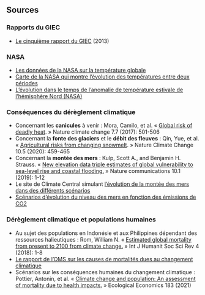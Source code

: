 ## Sources

### Rapports du GIEC

- [Le cinquième rapport du GIEC](https://www.ipcc.ch/assessment-report/ar5/) (2013)

### NASA

- [Les données de la NASA sur la température globale](https://data.giss.nasa.gov/gistemp/graphs_v4/) 
- [Carte de la NASA qui montre l’évolution des températures entre deux périodes](https://svs.gsfc.nasa.gov/cgi-bin/details.cgi?aid=4626) 
- [L’évolution dans le temps de l’anomalie de température estivale de l’hémisphère Nord (NASA)](https://svs.gsfc.nasa.gov/3975) 

### Conséquences du dérèglement climatique

- Concernant les __canicules__ à venir : Mora, Camilo, et al. « [Global risk of deadly heat](https://www.nature.com/articles/nclimate3322). » Nature climate change 7.7 (2017): 501-506 
- Concernant la __fonte des glaciers__ et le __débit des fleuves__ : Qin, Yue, et al. « [Agricultural risks from changing snowmelt](https://www.nature.com/articles/s41558-020-0746-8?proof=t). » Nature Climate Change 10.5 (2020): 459-465
- Concernant la __montée des mers__ : Kulp, Scott A., and Benjamin H. Strauss. « [New elevation data triple estimates of global vulnerability to sea-level rise and coastal flooding.](https://www.nature.com/articles/s41467-019-12808-z) » Nature communications 10.1 (2019): 1-12 
- Le site de Climate Central simulant [l’évolution de la montée des mers dans des différents scénarios](https://coastal.climatecentral.org/map/8/100.6166/13.2746/) 
- [Scénarios d’évolution du niveau des mers en fonction des émissions de CO2](https://www.researchgate.net/publication/319686017_GLOBAL_AND_REGIONAL_SEA_LEVEL_RISE_SCENARIOS_FOR_THE_UNITED_STATES)

### Dérèglement climatique et populations humaines

- Au sujet des populations en Indonésie et aux Philippines dépendant des ressources halieutiques : Rom, William N. « [Estimated global mortality from present to 2100 from climate change.](https://legacy-assets.eenews.net/open_files/assets/2018/04/04/document_gw_09.pdf) » Int J Humanit Soc Sci Rev 4 (2018): 1-8 
- [Le rapport de l’OMS sur les causes de mortalités dues au changement climatique](https://iris.who.int/bitstream/handle/10665/134014/9789241507691_eng.pdf)  
- Scénarios sur les conséquences humaines du changement climatique : Pottier, Antonin, et al. « [Climate change and population: An assessment of mortality due to health impacts.](https://www.sciencedirect.com/science/article/abs/pii/S0921800921000252) » Ecological Economics 183 (2021)
